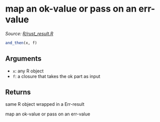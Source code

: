 # map an ok-value or pass on an err-value

*Source: [R/rust_result.R](https://github.com/pola-rs/r-polars/tree/main/R/rust_result.R)*

```r
and_then(x, f)
```

## Arguments

- `x`: any R object
- `f`: a closure that takes the ok part as input

## Returns

same R object wrapped in a Err-result

map an ok-value or pass on an err-value